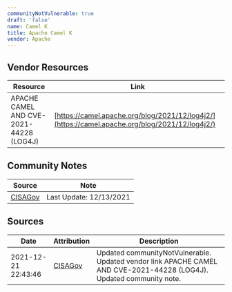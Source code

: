 ```yaml
---
communityNotVulnerable: true
draft: 'false'
name: Camel K
title: Apache Camel K
vendor: Apache
---
```


## Vendor Resources
| Resource | Link |
| --- | --- |
| APACHE CAMEL AND CVE-2021-44228 (LOG4J) | [https://camel.apache.org/blog/2021/12/log4j2/](https://camel.apache.org/blog/2021/12/log4j2/) |


## Community Notes
| Source | Note |
| --- | --- |
| [CISAGov](https://raw.githubusercontent.com/cisagov/log4j-affected-db/develop/README.md) | Last Update: 12/13/2021 |

## Sources
| Date | Attribution | Description |
| --- | --- | --- |
| 2021-12-21 22:43:46 | [CISAGov](https://raw.githubusercontent.com/cisagov/log4j-affected-db/develop/README.md) | Updated communityNotVulnerable. Updated vendor link APACHE CAMEL AND CVE-2021-44228 (LOG4J). Updated community note.  |
